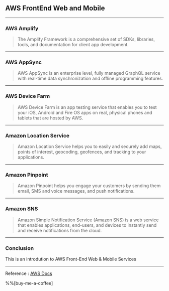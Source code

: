 ## AWS FrontEnd Web and Mobile

---
### AWS Amplify
>The Amplify Framework is a comprehensive set of SDKs, libraries, tools, and documentation for client app development.


---

### AWS AppSync

>AWS AppSync is an enterprise level, fully managed GraphQL service with real-time data synchronization and offline programming features.

---

### AWS Device Farm

>AWS Device Farm is an app testing service that enables you to test your iOS, Android and Fire OS apps on real, physical phones and tablets that are hosted by AWS.

---

### Amazon Location Service

>Amazon Location Service helps you to easily and securely add maps, points of interest, geocoding, geofences, and tracking to your applications.

---

### Amazon Pinpoint

>Amazon Pinpoint helps you engage your customers by sending them email, SMS and voice messages, and push notifications.

---

### Amazon SNS

>Amazon Simple Notification Service (Amazon SNS) is a web service that enables applications, end-users, and devices to instantly send and receive notifications from the cloud.

---

### Conclusion

This is an introdution to AWS Front-End Web & Mobile Services

---

Reference : [AWS Docs](https://docs.aws.amazon.com/index.html)

%%[buy-me-a-coffee]